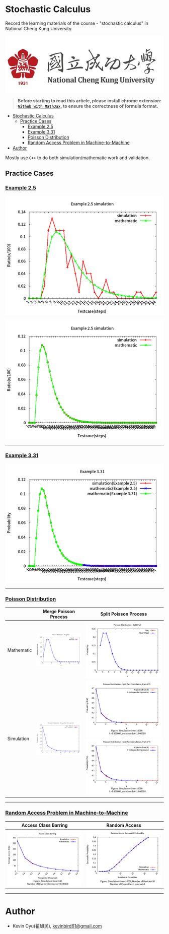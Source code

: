 # Stochastic Calculus
Record the learning materials of the course - "stochastic calculus" in National Cheng Kung University.

![](res/ncku.jpg)

> **Before starting to read this article, please install chrome extension: [`Github with MathJax`](https://chrome.google.com/webstore/detail/github-with-mathjax/ioemnmodlmafdkllaclgeombjnmnbima/related), to ensure the correctness of formula format.**

- [Stochastic Calculus](#stochastic-calculus)
    - [Practice Cases](#practice-cases)
        - [Example 2.5](#example-25)
        - [Example 3.31](#example-331)
        - [Poisson Distribution](#poisson-distribution)
        - [Random Access Problem in Machine-to-Machine](#random-access-problem-in-machine-to-machine)
- [Author](#author)

Mostly use **`C++`** to do both simulation/mathematic work and validation.

## Practice Cases

### [Example 2.5](example2.5/)

![](example2.5/simulation.png)

![](example2.5/simulation_large.png)

---

### [Example 3.31](example3.31/)

![](example3.31/example3_31.png)

---

### [Poisson Distribution](poisson_distribution/)

| | Merge Poisson Process | Split Poisson Process | 
| ------ | ------ | ------ |
| Mathematic | ![](poisson_distribution/image/part_a.png) | ![](poisson_distribution/image/part_b.png) |
| Simulation | ![](poisson_distribution/image/part_a_sim.png) | ![](poisson_distribution/image/part_b_sim_X_10000_3.000000_0.500000.png) ![](poisson_distribution/image/part_b_sim_Y_10000_3.000000_0.500000.png) |

---

### [Random Access Problem in Machine-to-Machine](m2m/)

| Access Class Barring | Random Access |
| ------ | ------ |
| ![](m2m/image/part_a_100_30_0.100000.png) | ![](m2m/image/part_b_10000_20_1_20_1.png) | 

---

# Author 

* Kevin Cyu(瞿旭民), kevinbird61@gmail.com